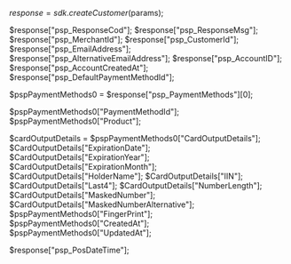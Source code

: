 $response = sdk.createCustomer($params);

$response["psp_ResponseCod"];
$response["psp_ResponseMsg"];
$response["psp_MerchantId"];
$response["psp_CustomerId"];
$response["psp_EmailAddress"];
$response["psp_AlternativeEmailAddress"];
$response["psp_AccountID"];
$response["psp_AccountCreatedAt"];
$response["psp_DefaultPaymentMethodId"];

$pspPaymentMethods0 = $response["psp_PaymentMethods"][0];

$pspPaymentMethods0["PaymentMethodId"];
$pspPaymentMethods0["Product"];

$cardOutputDetails = $pspPaymentMethods0["CardOutputDetails"];
$CardOutputDetails["ExpirationDate"];
$CardOutputDetails["ExpirationYear"];
$CardOutputDetails["ExpirationMonth"];
$CardOutputDetails["HolderName"];
$CardOutputDetails["IIN"];
$CardOutputDetails["Last4"];
$CardOutputDetails["NumberLength"];
$CardOutputDetails["MaskedNumber"];
$CardOutputDetails["MaskedNumberAlternative"];
$pspPaymentMethods0["FingerPrint"];
$pspPaymentMethods0["CreatedAt"];
$pspPaymentMethods0["UpdatedAt"];


$response["psp_PosDateTime"];
